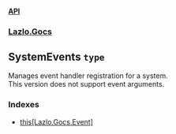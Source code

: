 #### [API](./API.md 'API')
### [Lazlo.Gocs](./API.md#Lazlo-Gocs 'Lazlo.Gocs')
## SystemEvents `type`
Manages event handler registration for a system.  
This version does not support event arguments.
### Indexes
- [this[Lazlo.Gocs.Event]](./Lazlo-Gocs-SystemEvents-this-Lazlo-Gocs-Event-.md 'Lazlo.Gocs.SystemEvents.this[Lazlo.Gocs.Event]')
